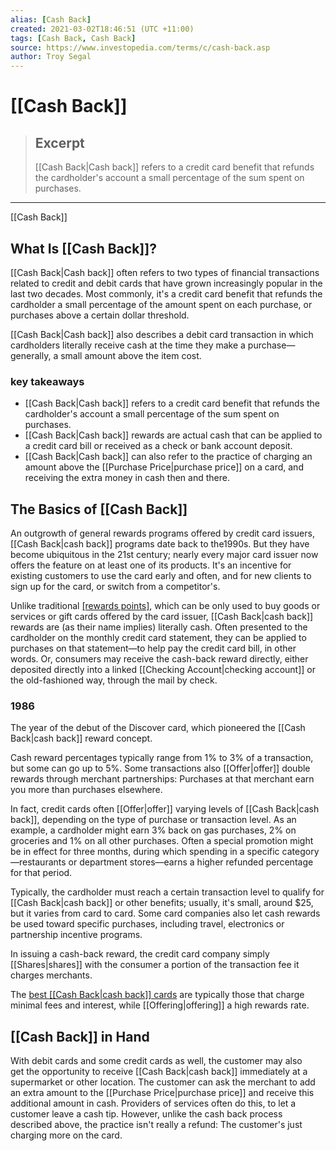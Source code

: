 ```yaml
---
alias: [Cash Back]
created: 2021-03-02T18:46:51 (UTC +11:00)
tags: [Cash Back, Cash Back]
source: https://www.investopedia.com/terms/c/cash-back.asp
author: Troy Segal
---
```


# [[Cash Back]]

> ## Excerpt
> [[Cash Back|Cash back]] refers to a credit card benefit that refunds the cardholder's account a small percentage of the sum spent on purchases.

---

[[Cash Back]]
## What Is [[Cash Back]]?

[[Cash Back|Cash back]] often refers to two types of financial transactions related to credit and debit cards that have grown increasingly popular in the last two decades. Most commonly, it's a credit card benefit that refunds the cardholder a small percentage of the amount spent on each purchase, or purchases above a certain dollar threshold.

[[Cash Back|Cash back]] also describes a debit card transaction in which cardholders literally receive cash at the time they make a purchase—generally, a small amount above the item cost.

### key takeaways

-   [[Cash Back|Cash back]] refers to a credit card benefit that refunds the cardholder's account a small percentage of the sum spent on purchases.
-   [[Cash Back|Cash back]] rewards are actual cash that can be applied to a credit card bill or received as a check or bank account deposit.
-   [[Cash Back|Cash back]] can also refer to the practice of charging an amount above the [[Purchase Price|purchase price]] on a card, and receiving the extra money in cash then and there.

## The Basics of [[Cash Back]]

An outgrowth of general rewards programs offered by credit card issuers, [[Cash Back|cash back]] programs date back to the1990s. But they have become ubiquitous in the 21st century; nearly every major card issuer now offers the feature on at least one of its products. It's an incentive for existing customers to use the card early and often, and for new clients to sign up for the card, or switch from a competitor's.

Unlike traditional [[rewards points]](https://www.investopedia.com/articles/pf/12/rewards-credit-cards.asp), which can be only used to buy goods or services or gift cards offered by the card issuer, [[Cash Back|cash back]] rewards are (as their name implies) literally cash. Often presented to the cardholder on the monthly credit card statement, they can be applied to purchases on that statement—to help pay the credit card bill, in other words. Or, consumers may receive the cash-back reward directly, either deposited directly into a linked [[Checking Account|checking account]] or the old-fashioned way, through the mail by check.

### 1986

The year of the debut of the Discover card, which pioneered the [[Cash Back|cash back]] reward concept.

Cash reward percentages typically range from 1% to 3% of a transaction, but some can go up to 5%. Some transactions also [[Offer|offer]] double rewards through merchant partnerships: Purchases at that merchant earn you more than purchases elsewhere.

In fact, credit cards often [[Offer|offer]] varying levels of [[Cash Back|cash back]], depending on the type of purchase or transaction level. As an example, a cardholder might earn 3% back on gas purchases, 2% on groceries and 1% on all other purchases. Often a special promotion might be in effect for three months, during which spending in a specific category—restaurants or department stores—earns a higher refunded percentage for that period.

Typically, the cardholder must reach a certain transaction level to qualify for [[Cash Back|cash back]] or other benefits; usually, it's small, around $25, but it varies from card to card. Some card companies also let cash rewards be used toward specific purchases, including travel, electronics or partnership incentive programs.

In issuing a cash-back reward, the credit card company simply [[Shares|shares]] with the consumer a portion of the transaction fee it charges merchants.

The [best [[Cash Back|cash back]] cards](https://www.investopedia.com/best-cash-back-credit-cards-4801562) are typically those that charge minimal fees and interest, while [[Offering|offering]] a high rewards rate.

## [[Cash Back]] in Hand

With debit cards and some credit cards as well, the customer may also get the opportunity to receive [[Cash Back|cash back]] immediately at a supermarket or other location. The customer can ask the merchant to add an extra amount to the [[Purchase Price|purchase price]] and receive this additional amount in cash. Providers of services often do this, to let a customer leave a cash tip. However, unlike the cash back process described above, the practice isn't really a refund: The customer's just charging more on the card.
